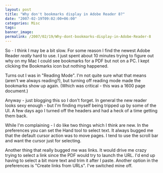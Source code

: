 ```yaml
---
layout: post
title: "Why don't bookmarks display in Adobe Reader 8?"
date: "2007-02-19T09:02:00+06:00"
categories: Misc 
tags: 
banner_image: 
permalink: /2007/02/19/Why-dont-bookmarks-display-in-Adobe-Reader-8
---
```


So - I think I may be a bit slow. For some reason I find the newest Adobe Reader <i>really</i> hard to use. I just spent about 10 minutes trying to figure out why on my Mac I could see bookmarks for a PDF but not on a PC. I kept clicking the Bookmarks icon but nothing happened. 

Turns out I was in "Reading Mode". I'm not quite sure what that means (aren't we always reading?), but turning off reading mode made the bookmarks show up again. (Which was critical - this was a 1600 page document.)

Anyway - just blogging this so I don't forget. In general the new reader looks sexy enough - but I'm finding myself being tripped up by some of the UI. A few days ago I turned off the headers and had a heck of a time getting them back.

While I'm complaining - I do like two things which I think are new. In the preferences you can set the Hand tool to select text. It always bugged me that the default cursor action was to move pages. I tend to use the scroll bar and want the cursor just for selecting. 

Another thing that really bugged me was links. It would drive me crazy trying to select a link since the PDF would try to launch the URL. I'd end up having to select a bit more text and trim it after I paste. Another option in the preferences is "Create links from URLs". I've switched mine off.